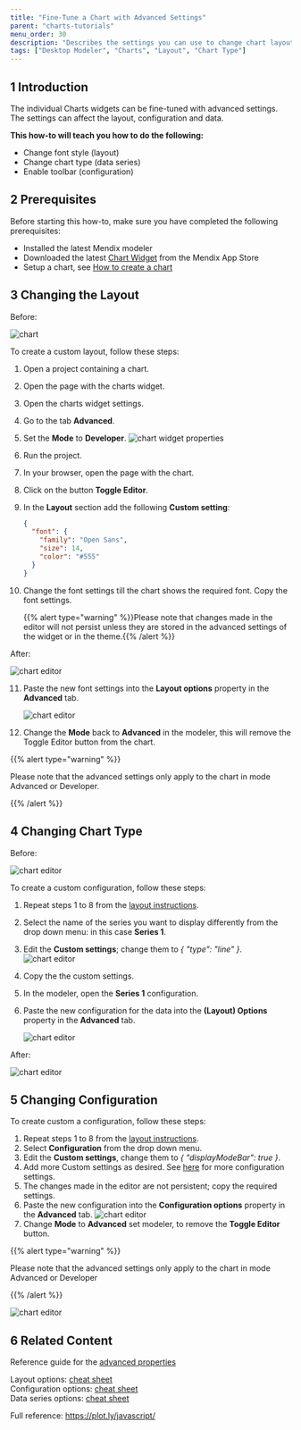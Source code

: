 ```yaml
---
title: "Fine-Tune a Chart with Advanced Settings"
parent: "charts-tutorials"
menu_order: 30
description: "Describes the settings you can use to change chart layouts and types"
tags: ["Desktop Modeler", "Charts", "Layout", "Chart Type"]
---
```


## 1 Introduction

The individual Charts widgets can be fine-tuned with advanced settings. The settings can affect the layout, configuration and data.

**This how-to will teach you how to do the following:**  

* Change font style (layout)
* Change chart type (data series)
* Enable toolbar (configuration)

## 2 Prerequisites

Before starting this how-to, make sure you have completed the following prerequisites:

* Installed the latest Mendix modeler
* Downloaded the latest [Chart Widget](https://appstore.home.mendix.com/link/app/105695/) from the Mendix App Store
* Setup a chart, see [How to create a chart](charts-basic-create)

## 3 Changing the Layout<a name="layout-changes"></a>

Before:

![chart](attachments/charts/charts-toggle-editor.png)

To create a custom layout, follow these steps:

1. Open a project containing a chart.
2. Open the page with the charts widget.
3. Open the charts widget settings.
4. Go to the tab **Advanced**.
5. Set the **Mode** to **Developer**.
    ![chart widget properties](attachments/charts/charts-widget-properties-advanced.png)
6. Run the project.
7. In your browser, open the page with the chart.
8. Click on the button **Toggle Editor**.
9. In the **Layout** section add the following **Custom setting**:

    ```json
    {
      "font": {
        "family": "Open Sans",
        "size": 14,
        "color": "#555"
      }
    }
    ```
10. Change the font settings till the chart shows the required font. Copy the font settings.

    {{% alert type="warning" %}}Please note that changes made in the editor will not persist unless they are stored in the advanced settings of the widget or in the theme.{{% /alert %}}

After:

![chart editor](attachments/charts/charts-toggle-editor-open.png)

11. Paste the new font settings into the **Layout options** property in the **Advanced** tab.

    ![chart editor](attachments/charts/charts-widget-properties-advanced-layout.png)

12. Change the **Mode** back to **Advanced** in the  modeler, this will remove the Toggle Editor button from the chart.  

{{% alert type="warning" %}}

Please note that the advanced settings only apply to the chart in mode Advanced or Developer.

{{% /alert %}}

## 4 Changing Chart Type

Before:

![chart editor](attachments/charts/charts-widget-bar.png)

To create a custom configuration, follow these steps:

1. Repeat steps 1 to 8 from the [layout instructions](#layout-changes).
2. Select the name of the series you want to display differently from the drop down menu: in this case **Series 1**.
3. Edit the **Custom settings**; change them to *{ "type": "line" }*.
    ![chart editor](attachments/charts/charts-widget-bar-line-combination.png)
4. Copy the the custom settings.
5. In the modeler, open the **Series 1** configuration.
6. Paste the new configuration for the data into the **(Layout) Options** property in the **Advanced** tab.

    ![chart editor](attachments/charts/charts-widget-bar-line-combination-properties.png)

After:

![chart editor](attachments/charts/charts-widget-bar-line-combination-result.png)

## 5 Changing Configuration 

To create custom a configuration, follow these steps:

1. Repeat steps 1 to 8 from the [layout instructions](#layout-changes).
2. Select **Configuration** from the drop down menu.
3. Edit the **Custom settings**, change them to *{ "displayModeBar": true }*.
4. Add more Custom settings as desired. See [here](https://plot.ly/javascript/configuration-options/) for more configuration settings.
5. The changes made in the editor are not persistent; copy the required settings.
6. Paste the new configuration into the **Configuration options** property in the **Advanced** tab.
    ![chart editor](attachments/charts/charts-widget-properties-advanced-config.png)
7. Change **Mode** to **Advanced** set modeler, to remove the **Toggle Editor** button.

{{% alert type="warning" %}}

Please note that the advanced settings only apply to the chart in mode Advanced or Developer

{{% /alert %}}

![chart editor](attachments/charts/charts-config-toolbar.png)

## 6 Related Content

Reference guide for the [advanced properties](../../refguide/charts-configuration#advanced)

Layout options: [cheat sheet](../../refguide/charts-advanced-cheat-sheet#layout-all)  
Configuration options: [cheat sheet](../../refguide/charts-advanced-cheat-sheet#config-options)  
Data series options: [cheat sheet](../../refguide/charts-advanced-cheat-sheet#data-series)  

Full reference: https://plot.ly/javascript/
